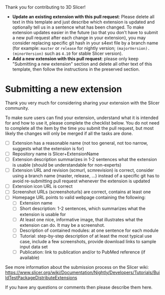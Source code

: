 Thank you for contributing to 3D Slicer!
- **Update an existing extension with this pull request**: Please delete all text in this template and just describe which extension is updated and optionally tell us in a sentence what has been changed. To make extension updates easier in the future (so that you don't have to submit a new pull request after each change in your extension), you may consider replacing specific git hash in your s4ext file by a branch name (for example: `master` or `release` for nightly version; `(majorVersion).(minorVersion)` such as `4.10` for stable Slicer version).
- **Add a new extension with this pull request**: please only keep "Submitting a new extension" section and delete all other text of this template, then follow the instructions in the preserved section.

# Submitting a new extension

Thank you very much for considering sharing your extension with the Slicer community.

To make sure users can find your extension, understand what it is intended for and how to use it, please complete the checklist below. You do not need to complete all the item by the time you submit the pull request, but most likely the changes will only be merged if all the tasks are done.

- [ ] Extension has a reasonable name (not too general, not too narrow, suggests what the extension is for)
- [ ] Repository name is Slicer+ExtensionName
- [ ] Extension description summarizes in 1-2 sentences what the extension is usable (should be understandable for non-experts)
- [ ] Extension URL and revision (scmurl, scmrevision) is correct, consider using a branch name (master, release, ...) instead of a specific git has to avoid re-submitting pull request whenever the extension is updated
- [ ] Extension icon URL is correct
- [ ] Screenshot URLs (screenshoturls) are correct, contains at least one
- [ ] Homepage URL points to valid webpage containing the following:
  - [ ] Extension name
  - [ ] Short description: 1-2 sentences, which summarizes what the extension is usable for
  - [ ] At least one nice, informative image, that illustrates what the extension can do. It may be a screenshot.
  - [ ] Description of contained modules: at one sentence for each module
  - [ ] Tutorial: step-by-step description of at least the most typical use case, include a few screenshots, provide download links to sample input data set
  - [ ] Publication: link to publication and/or to PubMed reference (if available)

See more information about the submission process on the Slicer wiki: https://www.slicer.org/wiki/Documentation/Nightly/Developers/Tutorials/BuildTestPackageDistributeExtensions

If you have any questions or comments then please describe them here.

